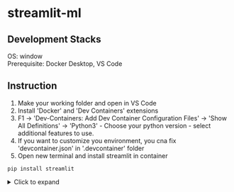 # streamlit-ml

## Development Stacks
OS: window  
Prerequisite: Docker Desktop, VS Code

## Instruction
1. Make your working folder and open in VS Code
2. Install 'Docker' and 'Dev Containers' extensions
3. F1 -> 'Dev-Containers: Add Dev Container Configuration Files' -> 'Show All Definitions' -> 'Python3' - Choose your python version - select additional features to use.
4. If you want to customize you environment, you cna fix 'devcontainer.json' in '.devcontainer' folder
5. Open new terminal and install streamlit in container
```
pip install streamlit
```

<details>
  <summary>Click to expand</summary>
  whatever
</details>
